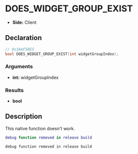 # DOES_WIDGET_GROUP_EXIST
- **Side:** Client

## Declaration
```cpp
// 0x3AAF5BE5
bool DOES_WIDGET_GROUP_EXIST(int widgetGroupIndex);
```

### Arguments
- **int:** widgetGroupIndex

### Results
- **bool**

## Description
This native function doesn't work.

```lua
debug function removed in release build
```

```squirrel
debug function removed in release build
```
